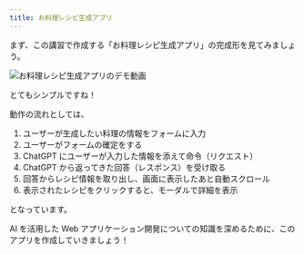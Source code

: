 ```yaml
---
title: お料理レシピ生成アプリ
---
```


まず、この講習で作成する「お料理レシピ生成アプリ」の完成形を見てみましょう。

![お料理レシピ生成アプリのデモ動画](https://github.com/itnav/zenn-gura/blob/main/books/nagoya-ai-event-2024-07_b-course/assets/3_app-overview/completed.gif?raw=true)

とてもシンプルですね！

動作の流れとしては、

1. ユーザーが生成したい料理の情報をフォームに入力
2. ユーザーがフォームの確定をする
3. ChatGPT にユーザーが入力した情報を添えて命令（リクエスト）
4. ChatGPT から返ってきた回答（レスポンス）を受け取る
5. 回答からレシピ情報を取り出し、画面に表示したあと自動スクロール
6. 表示されたレシピをクリックすると、モーダルで詳細を表示

となっています。

AI を活用した Web アプリケーション開発についての知識を深めるために、このアプリを作成していきましょう！

